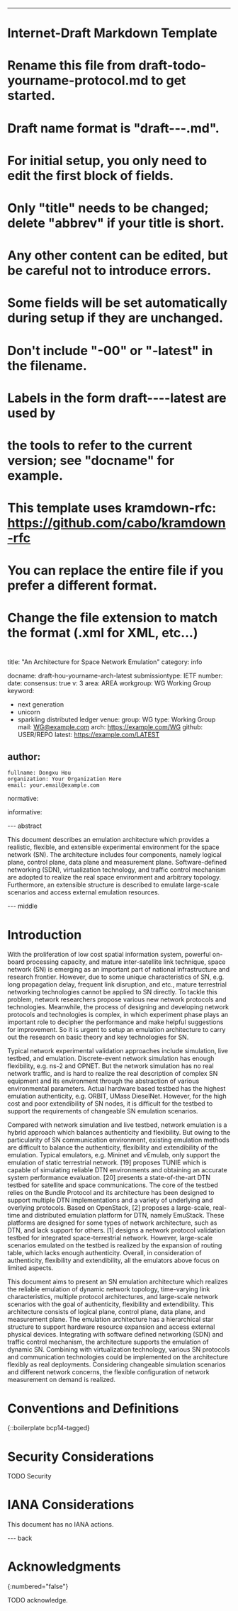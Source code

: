 ---
###
# Internet-Draft Markdown Template
#
# Rename this file from draft-todo-yourname-protocol.md to get started.
# Draft name format is "draft-<yourname>-<workgroup>-<name>.md".
#
# For initial setup, you only need to edit the first block of fields.
# Only "title" needs to be changed; delete "abbrev" if your title is short.
# Any other content can be edited, but be careful not to introduce errors.
# Some fields will be set automatically during setup if they are unchanged.
#
# Don't include "-00" or "-latest" in the filename.
# Labels in the form draft-<yourname>-<workgroup>-<name>-latest are used by
# the tools to refer to the current version; see "docname" for example.
#
# This template uses kramdown-rfc: https://github.com/cabo/kramdown-rfc
# You can replace the entire file if you prefer a different format.
# Change the file extension to match the format (.xml for XML, etc...)
#
###
title: "An Architecture for Space Network Emulation"
category: info

docname: draft-hou-yourname-arch-latest
submissiontype: IETF
number:
date:
consensus: true
v: 3
area: AREA
workgroup: WG Working Group
keyword:
 - next generation
 - unicorn
 - sparkling distributed ledger
venue:
  group: WG
  type: Working Group
  mail: WG@example.com
  arch: https://example.com/WG
  github: USER/REPO
  latest: https://example.com/LATEST

author:
 -
    fullname: Dongxu Hou
    organization: Your Organization Here
    email: your.email@example.com

normative:

informative:


--- abstract

This document describes an emulation architecture which provides a realistic, flexible, and extensible experimental environment for the space network (SN). The architecture includes four components, namely logical plane, control plane, data plane and measurement plane. Software-defined networking (SDN), virtualization technology, and traffic control mechanism are adopted to realize the real space environment and arbitrary topology. Furthermore, an extensible structure is described to emulate large-scale scenarios and access external emulation resources.

--- middle

# Introduction

With the proliferation of low cost spatial information system, powerful on-board processing capacity, and mature inter-satellite link technique, space network (SN) is emerging as an important part of national infrastructure and research frontier. However, due to some unique characteristics of SN, e.g. long propagation delay, frequent link disruption, and etc., mature terrestrial networking technologies cannot be applied to SN directly. To tackle this problem, network researchers propose various new network protocols and technologies. Meanwhile, the process of designing and developing network protocols and technologies is complex, in which experiment phase plays an important role to decipher the performance and make helpful suggestions for improvement. So it is urgent to setup an emulation architecture to carry out the research on basic theory and key technologies for SN.

Typical network experimental validation approaches include simulation, live testbed, and emulation. Discrete-event network simulation has enough flexibility, e.g. ns-2 and OPNET. But the network simulation has no real network traffic, and is hard to realize the real description of complex SN equipment and its environment through the abstraction of various environmental parameters. Actual hardware based testbed has the highest emulation authenticity, e.g. ORBIT, UMass DieselNet. However, for the high cost and poor extendibility of SN nodes, it is difficult for the testbed to support the requirements of changeable SN emulation scenarios.

Compared with network simulation and live testbed, network emulation is a hybrid approach which balances authenticity and flexibility. But owing to the particularity of SN communication environment, existing emulation methods are difficult to balance the authenticity, flexibility and extendibility of the emulation. Typical emulators, e.g. Mininet and vEmulab, only support the emulation of static terrestrial network. [19] proposes TUNIE which is capable of simulating reliable DTN environments and obtaining an accurate system performance evaluation. [20] presents a state-of-the-art DTN testbed for satellite and space communications. The core of the testbed relies on the Bundle Protocol and its architecture has been designed to support multiple DTN implementations and a variety of underlying and overlying protocols. Based on OpenStack, [2] proposes a large-scale, real-time and distributed emulation platform for DTN, namely EmuStack. These platforms are designed for some types of network architecture, such as DTN, and lack support for others. [1] designs a network protocol validation testbed for integrated space-terrestrial network. However, large-scale scenarios emulated on the testbed is realized by the expansion of routing table, which lacks enough authenticity. Overall, in consideration of authenticity, flexibility and extendibility, all the emulators above focus on limited aspects.

This document aims to present an SN emulation architecture which realizes the reliable emulation of dynamic network topology, time-varying link characteristics, multiple protocol architectures, and large-scale network scenarios with the goal of authenticity, flexibility and extendibility. This architecture consists of logical plane, control plane, data plane, and measurement plane. The emulation architecture has a hierarchical star structure to support hardware resource expansion and access external physical devices. Integrating with software defined networking (SDN) and traffic control mechanism, the architecture supports the emulation of dynamic SN. Combining with virtualization technology, various SN protocols and communication technologies could be implemented on the architecture flexibly as real deployments. Considering changeable simulation scenarios and different network concerns, the flexible configuration of network measurement on demand is realized.

# Conventions and Definitions

{::boilerplate bcp14-tagged}


# Security Considerations

TODO Security


# IANA Considerations

This document has no IANA actions.


--- back

# Acknowledgments
{:numbered="false"}

TODO acknowledge.
